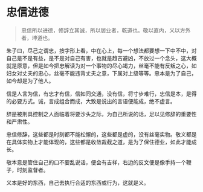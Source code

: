 # 忠信进德

> 忠信所以进德，修辞立其诚，所以居业者，乾道也。敬以直内，义以方外者，坤道也。

朱子曰，尽己之谓忠，按字形上看，中在心上，每一个想法都要想一下中不中，对自己是不是有益，是不是对自己有害，也就是趋吉避凶，不放过一个念头，这大概就是原意，但是如今把忠解读为对一个事物的尽心竭力，丝毫不能有反叛之心，如妇女对丈夫的忠心，丝毫不能违背丈夫之意，下属对上级等等。忠本是为了自己，如今却是为了他人。

信是人言为信，有忠才有信，信如同交通，没有信，将寸步难行，忠信是本，是得的必要方式。诚，言成组合而成，大致是说出的言语便能成，绝不虚言。

辞是被刑具控制之人面临着将要沙头之际，为自己所说的话，足以见修辞的重要性和严肃性。

忠信修辞，这些都是时刻都不能松懈的，这些都是虚的，没有丝毫实物。敬义都是在具体实物上才能体现的，这些都是收敛裁截之道，是为了保住德业，如此才能成长。

敬本意是管住自己的口不要乱说话，便会有吉祥，右边的反文便是像手持一个鞭子，时刻监督者。

义本是好的东西，自己去执行合适的东西或行为，这就是义。

